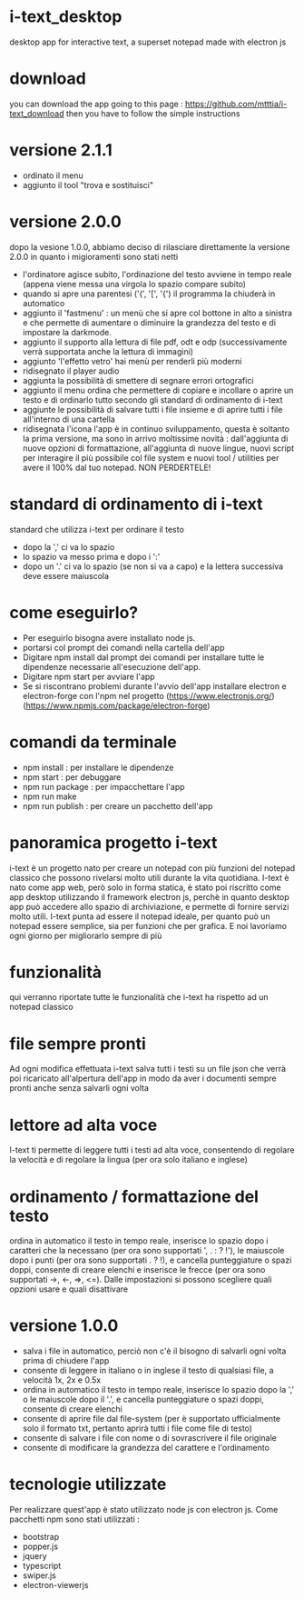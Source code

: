 # i-text_desktop
desktop app for interactive text, a superset notepad made with electron js

# download
you can download the app going to this page : https://github.com/mtttia/i-text_download
then you have to follow the simple instructions

# versione 2.1.1
  - ordinato il menu
  - aggiunto il tool "trova e sostituisci"

# versione 2.0.0
dopo la vesione 1.0.0, abbiamo deciso di rilasciare direttamente la versione 2.0.0 in quanto i migioramenti sono stati netti
  - l'ordinatore agisce subito, l'ordinazione del testo avviene in tempo reale (appena viene messa una virgola lo spazio compare subito)
  - quando si apre una parentesi ('(', '[', '{') il programma la chiuderà in automatico
  - aggiunto il 'fastmenu' : un menù che si apre col bottone in alto a sinistra e che permette di aumentare o diminuire la grandezza del testo e di impostare la darkmode.
  - aggiunto il supporto alla lettura di file pdf, odt e odp (successivamente verrà supportata anche la lettura di immagini)
  - aggiunto 'l'effetto vetro' hai menù per renderli più moderni
  - ridisegnato il player audio
  - aggiunta la possibilità di smettere di segnare errori ortografici
  - aggiunto il menu ordina che permettere di copiare e incollare o aprire un testo e di ordinarlo tutto secondo gli standard di ordinamento di i-text
  - aggiunte le possibilità di salvare tutti i file insieme e di aprire tutti i file all'interno di una cartella
  - ridisegnata l'icona
l'app è in continuo sviluppamento, questa è soltanto la prima versione, ma sono in arrivo moltissime novità : dall'aggiunta di nuove opzioni di formattazione, all'aggiunta di nuove lingue, nuovi script per interagire il più possibile col file system e nuovi tool / utilities per avere il 100% dal tuo notepad. NON PERDERTELE!

# standard di ordinamento di i-text
standard che utilizza i-text per ordinare il testo
  - dopo la ',' ci va lo spazio
  - lo spazio va messo prima e dopo i ':'
  - dopo un '.' ci va lo spazio (se non si va a capo) e la lettera successiva deve essere maiuscola

# come eseguirlo?
  - Per eseguirlo bisogna avere installato node js.
  - portarsi col prompt dei comandi nella cartella dell'app
  - Digitare npm install dal prompt dei comandi per installare tutte le dipendenze necessarie all'esecuzione dell'app.
  - Digitare npm start per avviare l'app
  - Se si riscontrano problemi durante l'avvio dell'app installare electron e electron-forge con l'npm nel progetto (https://www.electronjs.org/) (https://www.npmjs.com/package/electron-forge)

# comandi da terminale
  - npm install : per installare le dipendenze
  - npm start : per debuggare
  - npm run package : per impacchettare l'app
  - npm run make
  - npm run publish : per creare un pacchetto dell'app

# panoramica progetto i-text
i-text è un progetto nato per creare un notepad con più funzioni del notepad classico che possono rivelarsi molto utili durante la vita quotidiana.
I-text è nato come app web, però solo in forma statica, è stato poi riscritto come app desktop utilizzando il framework electron js, perchè in quanto desktop app può accedere allo spazio di archiviazione, e permette di fornire servizi molto utili.
I-text punta ad essere il notepad ideale, per quanto può un notepad essere semplice, sia per funzioni che per grafica.
E noi lavoriamo ogni giorno per migliorarlo sempre di più

# funzionalità
qui verranno riportate tutte le funzionalità che i-text ha rispetto ad un notepad classico

# file sempre pronti
Ad ogni modifica effettuata i-text salva tutti i testi su un file json che verrà poi ricaricato all'alpertura dell'app in modo da aver i documenti sempre pronti anche senza salvarli ogni volta

# lettore ad alta voce
I-text ti permette di leggere tutti i testi ad alta voce, consentendo di regolare la velocità e di regolare la lingua (per ora solo italiano e inglese)

# ordinamento / formattazione del testo
ordina in automatico il testo in tempo reale, inserisce lo spazio dopo i caratteri che la necessano (per ora sono supportati ', . : ? !'), le maiuscole dopo i punti (per ora sono supportati . ? !), e cancella punteggiature o spazi doppi, consente di creare elenchi e inserisce le frecce (per ora sono supportati ->, <-, =>, <=).
Dalle impostazioni si possono scegliere quali opzioni usare e quali disattivare

# versione 1.0.0
  - salva i file in automatico, perciò non c'è il bisogno di salvarli ogni volta prima di chiudere l'app
  - consente di leggere in italiano o in inglese il testo di qualsiasi file, a velocità 1x, 2x e 0.5x
  - ordina in automatico il testo in tempo reale, inserisce lo spazio dopo la ',' o le maiuscole dopo il '.', e cancella punteggiature o spazi doppi, consente di creare elenchi
  - consente di aprire file dal file-system (per è supportato ufficialmente solo il formato txt, pertanto aprirà tutti i file come file di testo)
  - consente di salvare i file con nome o di sovrascrivere il file originale
  - consente di modificare la grandezza del carattere e l'ordinamento

# tecnologie utilizzate
Per realizzare quest'app è stato utilizzato node js con electron js.
Come pacchetti npm sono stati utilizzati :
  - bootstrap
  - popper.js
  - jquery
  - typescript
  - swiper.js
  - electron-viewerjs
